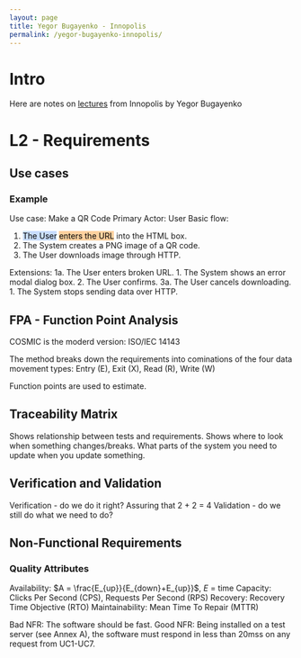 ```yaml
---
layout: page
title: Yegor Bugayenko - Innopolis
permalink: /yegor-bugayenko-innopolis/
---
```


# Intro
Here are notes on [lectures](https://www.youtube.com/playlist?list=PLaIsQH4uc08woJKRAA7mmjs9fU0jeKjjM) from Innopolis by Yegor Bugayenko

# L2 - Requirements

## Use cases
### Example
Use case: Make a QR Code
Primary Actor: User
Basic flow:
1. <mark style="background: #ADCCFFA6;">The User</mark> <mark style="background: #FFB86CA6;">enters the URL</mark> into the HTML box.
2. The System creates a PNG image of a QR code.
3. The User downloads image through HTTP.

Extensions:
	1a. The User enters broken URL.
		1. The System shows an error modal dialog box.
		2. The User confirms.
	3a. The User cancels downloading.
		1. The System stops sending data over HTTP.

## FPA - Function Point Analysis
COSMIC is the moderd version: ISO/IEC 14143

The method breaks down the requirements into cominations of the four data movement types: Entry (E), Exit (X), Read (R), Write (W)

Function points are used to estimate.

## Traceability Matrix
Shows relationship between tests and requirements.
Shows where to look when something changes/breaks. What parts of the system you need to update when you update something.

## Verification and Validation
Verification - do we do it right? Assuring that 2 + 2 = 4
Validation - do we still do what we need to do?
## Non-Functional Requirements
### Quality Attributes
Availability: $A = \frac{E_{up}}{E_{down}+E_{up}}$, $E$ = time
Capacity: Clicks Per Second (CPS), Requests Per Second (RPS)
Recovery: Recovery Time Objective (RTO)
Maintainability: Mean Time To Repair (MTTR)

 Bad NFR:
 The software should be fast.
 Good NFR:
 Being installed on a test server (see Annex A), the software must
 respond in less than 20mss on any request from UC1-UC7.

 